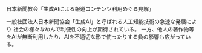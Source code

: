 日本新聞教会「生成AIによる報道コンテンツ利用めぐる見解」

一般社団法人日本新聞協会「生成AI」と呼ばれる人工知能技術の急速な発展により
社会の様々なめんで利便性の向上が期待されている。
一方、他人の著作物等をAIが無断利用したり、AIを不適切な形で使ったりする負の影響も広がっている。
